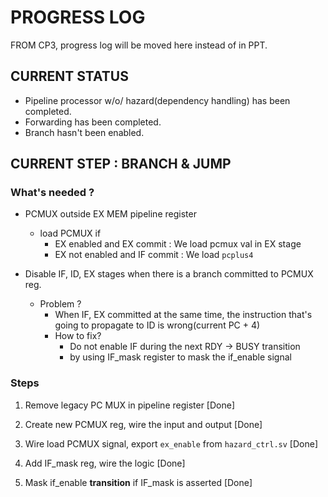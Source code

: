 # PROGRESS LOG

FROM CP3, progress log will be moved here instead of in PPT.

## CURRENT STATUS

* Pipeline processor w/o/ hazard(dependency handling) has been completed.
* Forwarding has been completed.
* Branch hasn't been enabled.

## CURRENT STEP : BRANCH & JUMP

### What's needed ? 

* PCMUX outside EX MEM pipeline register
    * load PCMUX if
        * EX enabled and EX commit : We load pcmux val in EX stage
        * EX not enabled and IF commit : We load `pcplus4`

* Disable IF, ID, EX stages when there is a branch committed to PCMUX reg.
    * Problem ?
        * When IF, EX committed at the same time, the instruction that's going to propagate to ID is wrong(current PC + 4)
        * How to fix?
            * Do not enable IF during the next RDY -> BUSY transition
            * by using IF_mask register to mask the if_enable signal

### Steps

1. Remove legacy PC MUX in pipeline register [Done]

2. Create new PCMUX reg, wire the input and output [Done]

3. Wire load PCMUX signal, export `ex_enable` from `hazard_ctrl.sv`  [Done]
 
4. Add IF_mask reg, wire the logic [Done]

5. Mask if_enable **transition** if IF_mask is asserted  [Done]

